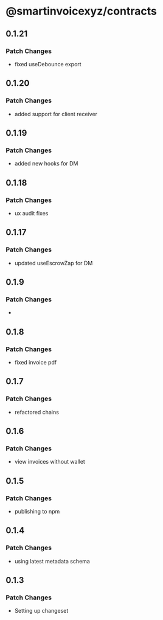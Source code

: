 # @smartinvoicexyz/contracts

## 0.1.21

### Patch Changes

- fixed useDebounce export

## 0.1.20

### Patch Changes

- added support for client receiver

## 0.1.19

### Patch Changes

- added new hooks for DM

## 0.1.18

### Patch Changes

- ux audit fixes

## 0.1.17

### Patch Changes

- updated useEscrowZap for DM

## 0.1.9

### Patch Changes

-

## 0.1.8

### Patch Changes

- fixed invoice pdf

## 0.1.7

### Patch Changes

- refactored chains

## 0.1.6

### Patch Changes

- view invoices without wallet

## 0.1.5

### Patch Changes

- publishing to npm

## 0.1.4

### Patch Changes

- using latest metadata schema

## 0.1.3

### Patch Changes

- Setting up changeset
